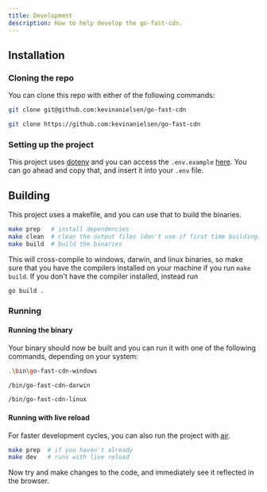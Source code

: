 ```yaml
---
title: Development
description: How to help develop the go-fast-cdn.
---
```


## Installation

### Cloning the repo

You can clone this repo with either of the following commands:

```bash title="SSH"
git clone git@github.com:kevinanielsen/go-fast-cdn
```

```bash title="HTTPS"
git clone https://github.com:kevinanielsen/go-fast-cdn
```

### Setting up the project

This project uses [dotenv](https://dotenv.org) and you can access the `.env.example` [here](https://vault.dotenv.org/project/vlt_a602c18fc8f8fd898bfacba2ed8715a9deca301c87e06fbb3ea2cde40c41e109/example). You can go ahead and copy that, and insert it into your `.env` file.

## Building

This project uses a makefile, and you can use that to build the binaries.

```bash
make prep   # install dependencies
make clean  # clean the output files (don't use if first time building)
make build  # build the binaries
```

This will cross-compile to windows, darwin, and linux binaries, so make sure that you have the compilers installed on your machine if you run `make build`. If you don't have the compiler installed, instead run

```bash
go build .
```

### Running

#### Running the binary

Your binary should now be built and you can run it with one of the following commands, depending on your system:

```sh title="Windows"
.\bin\go-fast-cdn-windows
```

```bash title="MacOS"
/bin/go-fast-cdn-darwin
```

```bash title="Linux"
/bin/go-fast-cdn-linux
```

#### Running with live reload

For faster development cycles, you can also run the project with [air](https://github.com/air-verse/air).

```bash
make prep  # if you haven't already
make dev   # runs with live reload
```

Now try and make changes to the code, and immediately see it reflected in the browser.

